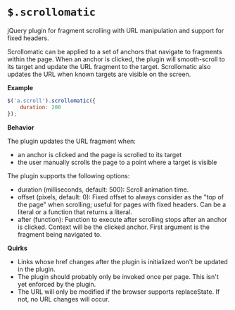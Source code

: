 `$.scrollomatic`
============

jQuery plugin for fragment scrolling with URL manipulation and support for fixed headers.

Scrollomatic can be applied to a set of anchors that navigate to fragments within the page. When an anchor is clicked, the plugin will smooth-scroll to its target and update the URL fragment to the target. Scrollomatic also updates the URL when known targets are visible on the screen.

**Example**

```javascript
$('a.scroll').scrollomatic({
    duration: 200
});
```

**Behavior**

The plugin updates the URL fragment when:

- an anchor is clicked and the page is scrolled to its target
- the user manually scrolls the page to a point where a target is visible

The plugin supports the following options:

- duration (milliseconds, default: 500): Scroll animation time.
- offset (pixels, default: 0): Fixed offset to always consider as the "top of the page" when scrolling; useful for pages with fixed headers. Can be a literal or a function that returns a literal.
- after (function): Function to execute after scrolling stops after an anchor is clicked. Context will be the clicked anchor. First argument is the fragment being navigated to.

**Quirks**

- Links whose href changes after the plugin is initialized won't be updated in the plugin.
- The plugin should probably only be invoked once per page. This isn't yet enforced by the plugin.
- The URL will only be modified if the browser supports replaceState. If not, no URL changes will occur.
